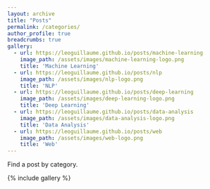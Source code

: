 ```yaml
---
layout: archive
title: "Posts"
permalink: /categories/
author_profile: true
breadcrumbs: true
gallery:
  - url: https://leoguillaume.github.io/posts/machine-learning
    image_path: /assets/images/machine-learning-logo.png
    title: 'Machine Learning'
  - url: https://leoguillaume.github.io/posts/nlp
    image_path: /assets/images/nlp-logo.png
    title: 'NLP'
  - url: https://leoguillaume.github.io/posts/deep-learning
    image_path: /assets/images/deep-learning-logo.png
    title: 'Deep Learning'
  - url: https://leoguillaume.github.io/posts/data-analysis
    image_path: /assets/images/data-analysis-logo.png
    title: 'Data Analysis'
  - url: https://leoguillaume.github.io/posts/web
    image_path: /assets/images/web-logo.png
    title: 'Web'
---
```

Find a post by category.

{% include gallery %}
